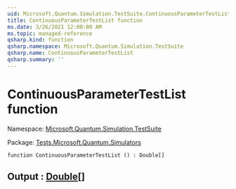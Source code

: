 ```yaml
---
uid: Microsoft.Quantum.Simulation.TestSuite.ContinuousParameterTestList
title: ContinuousParameterTestList function
ms.date: 3/26/2021 12:00:00 AM
ms.topic: managed-reference
qsharp.kind: function
qsharp.namespace: Microsoft.Quantum.Simulation.TestSuite
qsharp.name: ContinuousParameterTestList
qsharp.summary: ''
---
```


# ContinuousParameterTestList function

Namespace: [Microsoft.Quantum.Simulation.TestSuite](xref:Microsoft.Quantum.Simulation.TestSuite)

Package: [Tests.Microsoft.Quantum.Simulators](https://nuget.org/packages/Tests.Microsoft.Quantum.Simulators)




```qsharp
function ContinuousParameterTestList () : Double[]
```


## Output : [Double](xref:microsoft.quantum.lang-ref.double)[]


